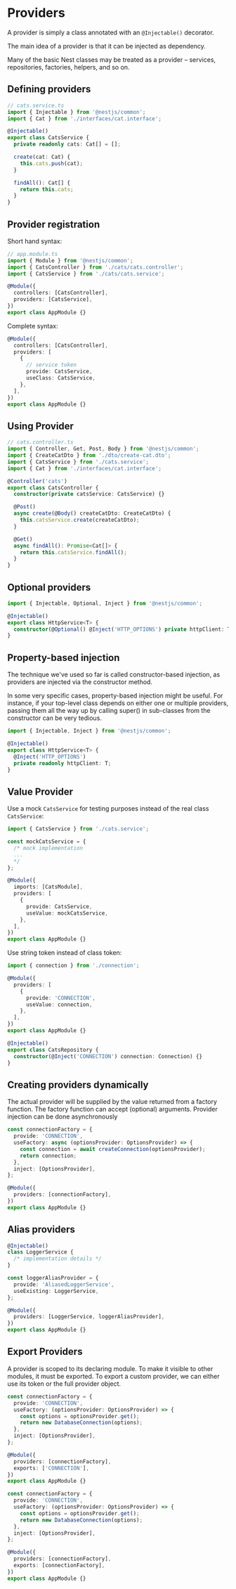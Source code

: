 # Providers

A provider is simply a class annotated with an `@Injectable()` decorator. 

The main idea of a provider is that it can be injected as dependency.

Many of the basic Nest classes may be treated as a provider – services, repositories, factories, helpers, and so on. 


## Defining providers

```ts
// cats.service.ts
import { Injectable } from '@nestjs/common';
import { Cat } from './interfaces/cat.interface';

@Injectable()
export class CatsService {
  private readonly cats: Cat[] = [];

  create(cat: Cat) {
    this.cats.push(cat);
  }

  findAll(): Cat[] {
    return this.cats;
  }
}
```


## Provider registration

Short hand syntax:

```ts
// app.module.ts
import { Module } from '@nestjs/common';
import { CatsController } from './cats/cats.controller';
import { CatsService } from './cats/cats.service';

@Module({
  controllers: [CatsController],
  providers: [CatsService],
})
export class AppModule {}
```

Complete syntax:

```ts
@Module({
  controllers: [CatsController],
  providers: [
    {
      // service token
      provide: CatsService,
      useClass: CatsService,
    },
  ],
})
export class AppModule {}
```


## Using Provider

```ts
// cats.controller.ts
import { Controller, Get, Post, Body } from '@nestjs/common';
import { CreateCatDto } from './dto/create-cat.dto';
import { CatsService } from './cats.service';
import { Cat } from './interfaces/cat.interface';

@Controller('cats')
export class CatsController {
  constructor(private catsService: CatsService) {}

  @Post()
  async create(@Body() createCatDto: CreateCatDto) {
    this.catsService.create(createCatDto);
  }

  @Get()
  async findAll(): Promise<Cat[]> {
    return this.catsService.findAll();
  }
}
```


## Optional providers

```ts
import { Injectable, Optional, Inject } from '@nestjs/common';

@Injectable()
export class HttpService<T> {
  constructor(@Optional() @Inject('HTTP_OPTIONS') private httpClient: T) {}
}
```


## Property-based injection

The technique we've used so far is called constructor-based injection, as providers are injected via the constructor method.

In some very specific cases, property-based injection might be useful. For instance, if your top-level class depends on either one or multiple providers, passing them all the way up by calling super() in sub-classes from the constructor can be very tedious.

```ts
import { Injectable, Inject } from '@nestjs/common';

@Injectable()
export class HttpService<T> {
  @Inject('HTTP_OPTIONS')
  private readonly httpClient: T;
}
```


## Value Provider

Use a mock `CatsService` for testing purposes instead of the real class `CatsService`:

```ts
import { CatsService } from './cats.service';

const mockCatsService = {
  /* mock implementation
  ...
  */
};

@Module({
  imports: [CatsModule],
  providers: [
    {
      provide: CatsService,
      useValue: mockCatsService,
    },
  ],
})
export class AppModule {}
```

Use string token instead of class token:

```ts
import { connection } from './connection';

@Module({
  providers: [
    {
      provide: 'CONNECTION',
      useValue: connection,
    },
  ],
})
export class AppModule {}
```

```ts
@Injectable()
export class CatsRepository {
  constructor(@Inject('CONNECTION') connection: Connection) {}
}
```


## Creating providers dynamically

The actual provider will be supplied by the value returned from a factory function. The factory function can accept (optional) arguments. Provider injection can be done asynchronously

```ts
const connectionFactory = {
  provide: 'CONNECTION',
  useFactory: async (optionsProvider: OptionsProvider) => {
    const connection = await createConnection(optionsProvider);
    return connection;
  },
  inject: [OptionsProvider],
};

@Module({
  providers: [connectionFactory],
})
export class AppModule {}
```


## Alias providers

```ts
@Injectable()
class LoggerService {
  /* implementation details */
}

const loggerAliasProvider = {
  provide: 'AliasedLoggerService',
  useExisting: LoggerService,
};

@Module({
  providers: [LoggerService, loggerAliasProvider],
})
export class AppModule {}
```


## Export Providers

A provider is scoped to its declaring module. To make it visible to other modules, it must be exported. To export a custom provider, we can either use its token or the full provider object.

```ts
const connectionFactory = {
  provide: 'CONNECTION',
  useFactory: (optionsProvider: OptionsProvider) => {
    const options = optionsProvider.get();
    return new DatabaseConnection(options);
  },
  inject: [OptionsProvider],
};

@Module({
  providers: [connectionFactory],
  exports: ['CONNECTION'],
})
export class AppModule {}
```

```ts
const connectionFactory = {
  provide: 'CONNECTION',
  useFactory: (optionsProvider: OptionsProvider) => {
    const options = optionsProvider.get();
    return new DatabaseConnection(options);
  },
  inject: [OptionsProvider],
};

@Module({
  providers: [connectionFactory],
  exports: [connectionFactory],
})
export class AppModule {}
```